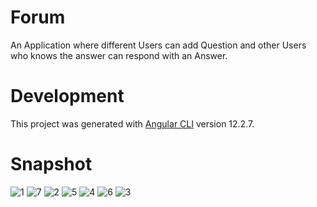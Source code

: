 # Forum

An Application where different Users can add Question and other Users who knows the answer can respond with an Answer.

# Development

This project was generated with [Angular CLI](https://github.com/angular/angular-cli) version 12.2.7.

# Snapshot
![1](https://user-images.githubusercontent.com/92732976/149629929-0f80dbf9-20fc-4737-900a-1b2cb99fda5c.JPG)
![7](https://user-images.githubusercontent.com/92732976/149629934-ee114dc0-cc32-470a-ab13-1295247e693f.JPG)
![2](https://user-images.githubusercontent.com/92732976/149629944-b954cbe7-585a-42ca-84bb-5b856b8c5148.JPG)
![5](https://user-images.githubusercontent.com/92732976/149629941-fc08b43f-089a-44c8-b058-f72128f065b6.JPG)
![4](https://user-images.githubusercontent.com/92732976/149629946-671ffa79-9962-4314-ac61-bbdbff086a61.JPG)
![6](https://user-images.githubusercontent.com/92732976/149629949-c1da8e8b-c4af-4257-9144-c46ce13a4ccb.JPG)
![3](https://user-images.githubusercontent.com/92732976/149629945-b62006aa-8982-4f24-888f-d56f2b30af85.JPG)
